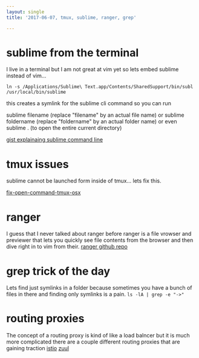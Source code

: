 ```yaml
---
layout: single
title: '2017-06-07, tmux, sublime, ranger, grep'

---
```



# sublime from the terminal
I live in a terminal but I am not great at vim yet so lets embed sublime instead of vim...

`ln -s /Applications/Sublime\ Text.app/Contents/SharedSupport/bin/subl /usr/local/bin/sublime`

this creates a symlink for the sublime cli command so you can run 

sublime filename (replace "filename" by an actual file name)
or
sublime foldername (replace "foldername" by an actual folder name)
or even
sublime . (to open the entire current directory)

[gist explainaing sublime command line](https://gist.github.com/artero/1236170 "gist explainaing sublime command line")


# tmux issues
sublime cannot be launched form inside of tmux...  lets fix this.

[fix-open-command-tmux-osx](http://dannykansas.github.io/osx/terminalfu/2015/12/02/fix-open-command-tmux-osx.html "fix-open-command-tmux-osx")

# ranger
I guess that I never talked about ranger before
ranger is a file vrowser and previewer that lets you quickly see file contents from the browser and then dive right in to vim from their. 
[ranger github repo](https://github.com/ranger/ranger/ "ranger github repo")

# grep trick of the day
Lets find just symlinks in a folder  because sometimes you have a bunch of files in there and finding only symlinks is a pain.
`ls -lA | grep -e "->"`

# routing proxies
The concept of a routing proxy is kind of like a load balncer but it is much more complicated there are a couple different routing proxies that are gaining traction
[istio](https://github.com/istio/istio "istio")
[zuul](https://github.com/Netflix/zuul/ "zuul")



